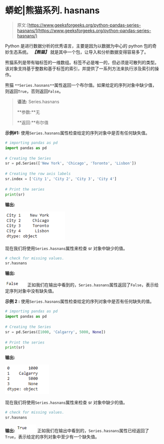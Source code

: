 # 蟒蛇|熊猫系列. hasnans

> 原文:[https://www.geeksforgeeks.org/python-pandas-series-hasnans/](https://www.geeksforgeeks.org/python-pandas-series-hasnans/)

Python 是进行数据分析的优秀语言，主要是因为以数据为中心的 python 包的奇妙生态系统。 ***【熊猫】*** 就是其中一个包，让导入和分析数据变得容易多了。

熊猫系列是带有轴标签的一维数组。标签不必是唯一的，但必须是可散列的类型。该对象支持基于整数和基于标签的索引，并提供了一系列方法来执行涉及索引的操作。

熊猫 `**Series.hasnans**`属性返回一个布尔值。如果给定的序列对象中缺少值，则返回`True`，否则返回`False`。

> **语法:** Series.hasnans
> 
> **参数:**无
> 
> **返回:**布尔值

**示例#1:** 使用`Series.hasnans`属性检查给定的序列对象中是否有任何缺失值。

```py
# importing pandas as pd
import pandas as pd

# Creating the Series
sr = pd.Series(['New York', 'Chicago', 'Toronto', 'Lisbon'])

# Creating the row axis labels
sr.index = ['City 1', 'City 2', 'City 3', 'City 4'] 

# Print the series
print(sr)
```

**输出:**

![](img/4b2772771d6fb5d72c2864e9efa9f66a.png)

现在我们将使用`Series.hasnans`属性来检查 sr 对象中缺少的值。

```py
# check for missing values.
sr.hasnans
```

**输出:**

![](img/d733eee54c89db977a9fbba367aa5046.png)
正如我们在输出中看到的，`Series.hasnans`属性返回了`False`，表示给定序列对象中没有缺失值。

**示例 2 :** 使用`Series.hasnans`属性检查给定的序列对象中是否有任何缺失的值。

```py
# importing pandas as pd
import pandas as pd

# Creating the Series
sr = pd.Series([1000, 'Calgarry', 5000, None])

# Print the series
print(sr)
```

**输出:**

![](img/b1bc4d65dba6ebeefd2dc7b85e74388a.png)

现在我们将使用`Series.hasnans`属性来检查 sr 对象中缺少的值。

```py
# check for missing values.
sr.hasnans
```

**输出:**
![](img/c63f2d868e75bc843fb1e5d2bb81cbe8.png)
正如我们在输出中看到的，`Series.hasnans`属性已经返回了`True`，表示给定的序列对象中至少有一个缺失值。